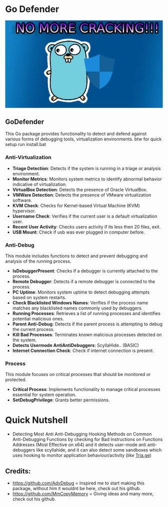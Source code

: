 # Go Defender

![Go Defender](GoDefender.png)

## GoDefender

This Go package provides functionality to detect and defend against various forms of debugging tools, virtualization environments.
btw for quick setup run install.bat
### Anti-Virtualization

- **Triage Detection**: Detects if the system is running in a triage or analysis environment.
- **Monitor Metrics**: Monitors system metrics to identify abnormal behavior indicative of virtualization.
- **VirtualBox Detection**: Detects the presence of Oracle VirtualBox.
- **VMWare Detection**: Detects the presence of VMware virtualization software.
- **KVM Check**: Checks for Kernel-based Virtual Machine (KVM) hypervisor.
- **Username Check**: Verifies if the current user is a default virtualization user.
- **Recent User Activity**: Checks users activity if its less then 20 files, exit.
- **USB Mount**: Check if usb was ever plugged in computer before.

### Anti-Debug

This module includes functions to detect and prevent debugging and analysis of the running process.

- **IsDebuggerPresent**: Checks if a debugger is currently attached to the process.
- **Remote Debugger**: Detects if a remote debugger is connected to the process.
- **PC Uptime**: Monitors system uptime to detect debugging attempts based on system restarts.
- **Check Blacklisted Windows Names**: Verifies if the process name matches any blacklisted names commonly used by debuggers.
- **Running Processes**: Retrieves a list of running processes and identifies potential malicious ones.
- **Parent Anti-Debug**: Detects if the parent process is attempting to debug the current process.
- **Kill Bad Processes**: Terminates known malicious processes detected on the system.
- **Detects Usermode AntiAntiDebuggers**: ScyllaHide.. (BASIC)
- **Internet Connection Check**: Check if internet connection is present.

### Process

This module focuses on critical processes that should be monitored or protected.
- **Critical Process**: Implements functionality to manage critical processes essential for system operation.
- **SetDebugPrivilege**: Grants better permissions.
# Quick Nutshell
- Detecting Most Anti Anti-Debugging Hooking Methods on Common Anti-Debugging Functions by checking for Bad Instructions on Functions Addresses (Most Effective on x64) and it detects user-mode anti anti-debuggers like scyllahide, and it can also detect some sandboxes which uses hooking to monitor application behaviour/activity (like [Tria.ge](https://tria.ge/))

## Credits:
- https://github.com/AdvDebug = Inspired me to start making this package, without him it wouldnt be here, check out his github.
- https://github.com/MmCopyMemory = Giving ideas and many more, check out his github.
